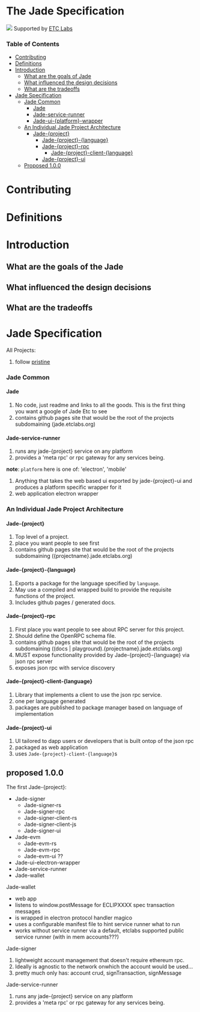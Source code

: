 # The Jade Specification

![](https://www.etclabs.org/dist/resources/images/v2/logo-top.png)
Supported by [ETC Labs](https://www.etclabs.org/)

### Table of Contents
<!-- TOC depthFrom:1 depthTo:5 withLinks:1 updateOnSave:1 orderedList:0 -->

- [Contributing](#contributing)
- [Definitions](#definitions)
- [Introduction](#introduction)
   - [What are the goals of Jade](#what-are-the-goals-of-jade)
   - [What influenced the design decisions](#what-influenced-the-design-decisions)
   - [What are the tradeoffs](#what-are-the-tradeoffs)
- [Jade Specification](#jade-specification)
   - [Jade Common](#jade-common)
      - [Jade](#jade)
      - [Jade-service-runner](#jade-service-runner)
      - [Jade-ui-{platform}-wrapper](#jade-ui-platform-wrapper)
   - [An Individual Jade Project Architecture](#an-individual-jade-project-architecture)
      - [Jade-{project}](#jade-{project})
         - [Jade-{project}-{language}](#jade-{project}-{language})
         - [Jade-{project}-rpc](#jade-{project}-{language})
            - [Jade-{project}-client-{language}](#jade-{project}-client-{language})
         - [Jade-{project}-ui](#jade-{project}-ui)
   - [Proposed 1.0.0](#proposed-1.0.0)

<!-- /TOC -->

# Contributing

# Definitions

# Introduction

## What are the goals of the Jade

## What influenced the design decisions

## What are the tradeoffs

# Jade Specification

All Projects:
1. follow [pristine](https://github.com/etclabscore/pristine)

### Jade Common 

#### Jade

1. No code, just readme and links to all the goods. This is the first thing you want a google of Jade Etc to see
1. contains github pages site that would be the root of the projects subdomaining (jade.etclabs.org)

#### Jade-service-runner

1. runs any jade-{project} service on any platform
1. provides a 'meta rpc' or rpc gateway for any services being.

**note**: `platform` here is one of: 'electron', 'mobile'

1. Anything that takes the web based ui exported by jade-{project}-ui and produces a platform specific wrapper for it
1. web application electron wrapper

### An Individual Jade Project Architecture

#### Jade-{project}
1. Top level of a project. 
1. place you want people to see first
1. contains github pages site that would be the root of the projects subdomaining ({projectname}.jade.etclabs.org)

#### Jade-{project}-{language}

1. Exports a package for the language specified by `language`.
1. May use a compiled and wrapped build to provide the requisite functions of the project.
1. Includes github pages / generated docs.

#### Jade-{project}-rpc

1. First place you want people to see about RPC server for this project.
1. Should define the OpenRPC schema file.
1. contains github pages site that would be the root of the projects subdomaining ((docs | playground).{projectname}.jade.etclabs.org)
1. MUST expose functionality provided by Jade-{project}-{language} via json rpc server
1. exposes json rpc with service discovery

#### Jade-{project}-client-{language}

1. Library that implements a client to use the json rpc service.
1. one per language generated
1. packages are published to package manager based on language of implementation

#### Jade-{project}-ui

1. UI tailored to dapp users or developers that is built ontop of the json rpc
1. packaged as web application
1. uses `Jade-{project}-client-{language}`s

## proposed 1.0.0

The first Jade-{project}:
- Jade-signer
  - Jade-signer-rs
  - Jade-signer-rpc
  - Jade-signer-client-rs
  - Jade-signer-client-js
  - Jade-signer-ui
- Jade-evm
  - Jade-evm-rs
  - Jade-evm-rpc
  - Jade-evm-ui ??
- Jade-ui-electron-wrapper
- Jade-service-runner
- Jade-wallet

Jade-wallet
 - web app
 - listens to window.postMessage for ECLIPXXXX spec transaction messages
 - is wrapped in electron protocol handler magico
 - uses a configurable manifest file to hint service runner what to run
 - works without service runner via a default, etclabs supported public service runner (with in mem accounts???)

Jade-signer
1. lightweight account management that doesn't require ethereum rpc.
1. Ideally is agnostic to the network onwhich the account would be used...
1. pretty much only has: account crud, signTransaction, signMessage

Jade-service-runner
1. runs any jade-{project} service on any platform
1. provides a 'meta rpc' or rpc gateway for any services being.
